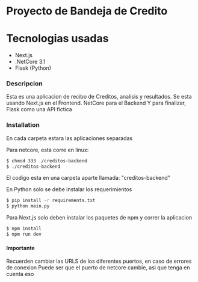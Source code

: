 # Proyecto de Bandeja de Credito


# Tecnologias usadas

  - Next.js
  - .NetCore 3.1
  - Flask (Python)


### Descripcion

Esta es una aplicacion de recibo de Creditos, analisis y resultados.
Se esta usando Next.js en el Frontend.
NetCore para el Backend
Y para finalizar, Flask como una API fictica

### Installation

En cada carpeta estara las aplicaciones separadas

Para netcore, esta corre en linux:
```sh
$ chmod 333 ./creditos-backend   
$ ./creditos-backend 
```
El codigo esta en una carpeta aparte llamada: "creditos-backend"


En Python solo se debe instalar los requerimientos 

```sh
$ pip install -r requirements.txt
$ python main.py
```

Para Next.js solo deben instalar los paquetes de npm y correr la aplicacion
```sh
$ npm install
$ npm run dev
```

#### Importante

Recuerden cambiar las URLS de los diferentes puertos, en caso de errores de conexion
Puede ser que el puerto de netcore cambie, asi que tenga en cuenta eso

